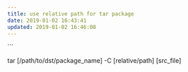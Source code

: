 ```yaml
---
title: use relative path for tar package 
date: 2019-01-02 16:43:41
updated: 2019-01-02 16:46:08
---
```

<!--markdown-->```
tar [/path/to/dst/package_name]  -C [relative/path] [src_file]
```